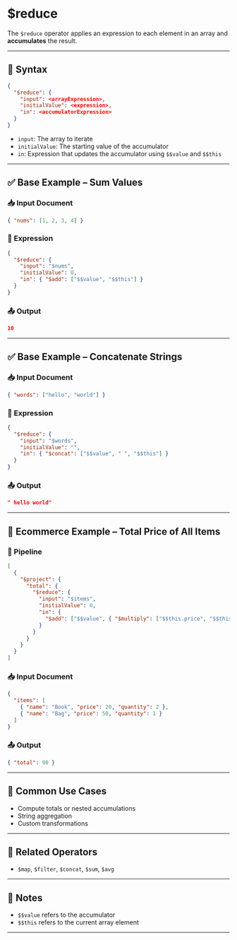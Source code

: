 # $reduce

The `$reduce` operator applies an expression to each element in an array and **accumulates** the result.

---

## 📌 Syntax

```json
{
  "$reduce": {
    "input": <arrayExpression>,
    "initialValue": <expression>,
    "in": <accumulatorExpression>
  }
}
```

- `input`: The array to iterate
- `initialValue`: The starting value of the accumulator
- `in`: Expression that updates the accumulator using `$$value` and `$$this`

---

## ✅ Base Example – Sum Values

### 📥 Input Document

```json
{ "nums": [1, 2, 3, 4] }
```

### 📌 Expression

```json
{
  "$reduce": {
    "input": "$nums",
    "initialValue": 0,
    "in": { "$add": ["$$value", "$$this"] }
  }
}
```

### 📤 Output

```json
10
```

---

## ✅ Base Example – Concatenate Strings

### 📥 Input Document

```json
{ "words": ["hello", "world"] }
```

### 📌 Expression

```json
{
  "$reduce": {
    "input": "$words",
    "initialValue": "",
    "in": { "$concat": ["$$value", " ", "$$this"] }
  }
}
```

### 📤 Output

```json
" hello world"
```

---

## 🧱 Ecommerce Example – Total Price of All Items

### 📌 Pipeline

```json
[
  {
    "$project": {
      "total": {
        "$reduce": {
          "input": "$items",
          "initialValue": 0,
          "in": {
            "$add": ["$$value", { "$multiply": ["$$this.price", "$$this.quantity"] }]
          }
        }
      }
    }
  }
]
```

### 📥 Input Document

```json
{
  "items": [
    { "name": "Book", "price": 20, "quantity": 2 },
    { "name": "Bag", "price": 50, "quantity": 1 }
  ]
}
```

### 📤 Output

```json
{ "total": 90 }
```

---

## 🔧 Common Use Cases

- Compute totals or nested accumulations
- String aggregation
- Custom transformations

---

## 🔗 Related Operators

- `$map`, `$filter`, `$concat`, `$sum`, `$avg`

---

## 🧠 Notes

- `$$value` refers to the accumulator
- `$$this` refers to the current array element

---
